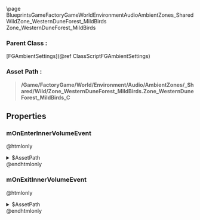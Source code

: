 \page BlueprintsGameFactoryGameWorldEnvironmentAudioAmbientZones_SharedWildZone_WesternDuneForest_MildBirds Zone_WesternDuneForest_MildBirds
### Parent Class :
[FGAmbientSettings](@ref ClassScriptFGAmbientSettings)
### Asset Path :
<b><blockquote>/Game/FactoryGame/World/Environment/Audio/AmbientZones/_Shared/Wild/Zone_WesternDuneForest_MildBirds.Zone_WesternDuneForest_MildBirds_C</blockquote></b>
## Properties

### mOnEnterInnerVolumeEvent
@htmlonly
<details>
 <summary>$AssetPath</summary>
<b><a href="_blueprints_game_factory_game_world_environment_audio_ambient_zones__shared_wild_play__w_d_forest__mild_birds__quad__inner.html"><blockquote>Play_WDForest_MildBirds_Quad_Inner</blockquote></a></b>
</details>
@endhtmlonly

### mOnExitInnerVolumeEvent
@htmlonly
<details>
 <summary>$AssetPath</summary>
<b><a href="_blueprints_game_factory_game_world_environment_audio_ambient_zones__shared_wild_stop__w_d_forest__mild_birds__quad__inner.html"><blockquote>Stop_WDForest_MildBirds_Quad_Inner</blockquote></a></b>
</details>
@endhtmlonly

